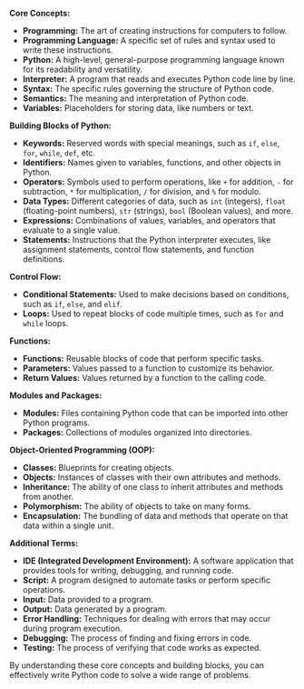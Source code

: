 **Core Concepts:**

* **Programming:** The art of creating instructions for computers to follow.
* **Programming Language:** A specific set of rules and syntax used to write these instructions.
* **Python:** A high-level, general-purpose programming language known for its readability and versatility.
* **Interpreter:** A program that reads and executes Python code line by line.
* **Syntax:** The specific rules governing the structure of Python code.
* **Semantics:** The meaning and interpretation of Python code.
* **Variables:** Placeholders for storing data, like numbers or text.

**Building Blocks of Python:**

* **Keywords:** Reserved words with special meanings, such as `if`, `else`, `for`, `while`, `def`, etc.
* **Identifiers:** Names given to variables, functions, and other objects in Python.
* **Operators:** Symbols used to perform operations, like `+` for addition, `-` for subtraction, `*` for multiplication, `/` for division, and `%` for modulo.
* **Data Types:** Different categories of data, such as `int` (integers), `float` (floating-point numbers), `str` (strings), `bool` (Boolean values), and more.
* **Expressions:** Combinations of values, variables, and operators that evaluate to a single value.
* **Statements:** Instructions that the Python interpreter executes, like assignment statements, control flow statements, and function definitions.

**Control Flow:**

* **Conditional Statements:** Used to make decisions based on conditions, such as `if`, `else`, and `elif`.
* **Loops:** Used to repeat blocks of code multiple times, such as `for` and `while` loops.

**Functions:**

* **Functions:** Reusable blocks of code that perform specific tasks.
* **Parameters:** Values passed to a function to customize its behavior.
* **Return Values:** Values returned by a function to the calling code.

**Modules and Packages:**

* **Modules:** Files containing Python code that can be imported into other Python programs.
* **Packages:** Collections of modules organized into directories.

**Object-Oriented Programming (OOP):**

* **Classes:** Blueprints for creating objects.
* **Objects:** Instances of classes with their own attributes and methods.
* **Inheritance:** The ability of one class to inherit attributes and methods from another.
* **Polymorphism:** The ability of objects to take on many forms.
* **Encapsulation:** The bundling of data and methods that operate on that data within a single unit.

**Additional Terms:**

* **IDE (Integrated Development Environment):** A software application that provides tools for writing, debugging, and running code.
* **Script:** A program designed to automate tasks or perform specific operations.
* **Input:** Data provided to a program.
* **Output:** Data generated by a program.
* **Error Handling:** Techniques for dealing with errors that may occur during program execution.
* **Debugging:** The process of finding and fixing errors in code.
* **Testing:** The process of verifying that code works as expected.

By understanding these core concepts and building blocks, you can effectively write Python code to solve a wide range of problems.
